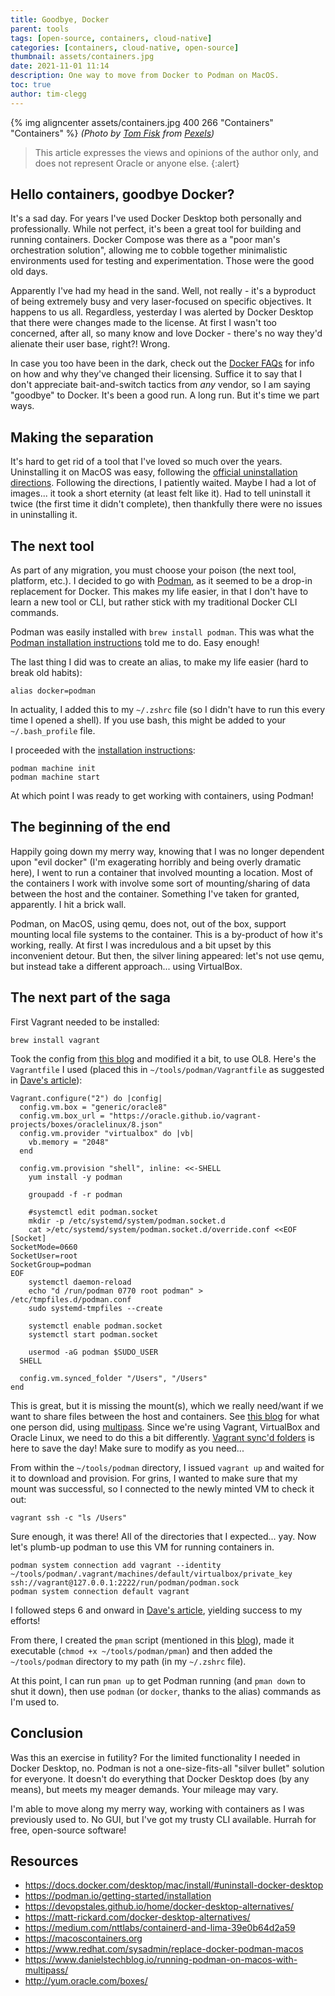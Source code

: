 ```yaml
---
title: Goodbye, Docker
parent: tools
tags: [open-source, containers, cloud-native]
categories: [containers, cloud-native, open-source]
thumbnail: assets/containers.jpg
date: 2021-11-01 11:14
description: One way to move from Docker to Podman on MacOS.
toc: true
author: tim-clegg
---
```

{% img aligncenter assets/containers.jpg 400 266 "Containers" "Containers" %}
*(Photo by [Tom Fisk](https://www.pexels.com/@tomfisk?utm_content=attributionCopyText&utm_medium=referral&utm_source=pexels) from [Pexels](https://www.pexels.com/photo/aerial-photography-of-container-van-lot-3063470/?utm_content=attributionCopyText&utm_medium=referral&utm_source=pexels))*

> This article expresses the views and opinions of the author only, and does not represent Oracle or anyone else.
{:alert}

## Hello containers, goodbye Docker?
It's a sad day.  For years I've used Docker Desktop both personally and professionally.  While not perfect, it's been a great tool for building and running containers.  Docker Compose was there as a "poor man's orchestration solution", allowing me to cobble together minimalistic environments used for testing and experimentation.  Those were the good old days.

Apparently I've had my head in the sand.  Well, not really - it's a byproduct of being extremely busy and very laser-focused on specific objectives.  It happens to us all.  Regardless, yesterday I was alerted by Docker Desktop that there were changes made to the license.  At first I wasn't too concerned, after all, so many know and love Docker - there's no way they'd alienate their user base, right?!  Wrong.

In case you too have been in the dark, check out the [Docker FAQs](https://www.docker.com/pricing/faq) for info on how and why they've changed their licensing.  Suffice it to say that I don't appreciate bait-and-switch tactics from *any* vendor, so I am saying "goodbye" to Docker.  It's been a good run.  A long run.  But it's time we part ways.

## Making the separation
It's hard to get rid of a tool that I've loved so much over the years.  Uninstalling it on MacOS was easy, following the [official uninstallation directions](https://docs.docker.com/desktop/mac/install/#uninstall-docker-desktop).  Following the directions, I patiently waited.  Maybe I had a lot of images... it took a short eternity (at least felt like it).  Had to tell uninstall it twice (the first time it didn't complete), then thankfully there were no issues in uninstalling it.

## The next tool
As part of any migration, you must choose your poison (the next tool, platform, etc.).  I decided to go with [Podman](https://podman.io), as it seemed to be a drop-in replacement for Docker.  This makes my life easier, in that I don't have to learn a new tool or CLI, but rather stick with my traditional Docker CLI commands.

Podman was easily installed with `brew install podman`.  This was what the [Podman installation instructions](https://podman.io/getting-started/installation) told me to do.  Easy enough!

The last thing I did was to create an alias, to make my life easier (hard to break old habits):

```
alias docker=podman
```

In actuality, I added this to my `~/.zshrc` file (so I didn't have to run this every time I opened a shell).  If you use bash, this might be added to your `~/.bash_profile` file.

I proceeded with the [installation instructions](https://podman.io/getting-started/installation):

```
podman machine init
podman machine start
```

At which point I was ready to get working with containers, using Podman!

## The beginning of the end
Happily going down my merry way, knowing that I was no longer dependent upon "evil docker" (I'm exagerating horribly and being overly dramatic here), I went to run a container that involved mounting a location.  Most of the containers I work with involve some sort of mounting/sharing of data between the host and the container.  Something I've taken for granted, apparently.  I hit a brick wall.

Podman, on MacOS, using qemu, does not, out of the box, support mounting local file systems to the container.  This is a by-product of how it's working, really.  At first I was incredulous and a bit upset by this inconvenient detour.  But then, the silver lining appeared: let's not use qemu, but instead take a different approach... using VirtualBox.

## The next part of the saga
First Vagrant needed to be installed:

```
brew install vagrant
```

Took the config from [this blog](https://www.redhat.com/sysadmin/replace-docker-podman-macos) and modified it a bit, to use OL8.  Here's the `Vagrantfile` I used (placed this in `~/tools/podman/Vagrantfile` as suggested in [Dave's article](https://www.redhat.com/sysadmin/replace-docker-podman-macos)):

```
Vagrant.configure("2") do |config|
  config.vm.box = "generic/oracle8"
  config.vm.box_url = "https://oracle.github.io/vagrant-projects/boxes/oraclelinux/8.json"
  config.vm.provider "virtualbox" do |vb|
    vb.memory = "2048"
  end

  config.vm.provision "shell", inline: <<-SHELL
    yum install -y podman

    groupadd -f -r podman

    #systemctl edit podman.socket
    mkdir -p /etc/systemd/system/podman.socket.d
    cat >/etc/systemd/system/podman.socket.d/override.conf <<EOF
[Socket]
SocketMode=0660
SocketUser=root
SocketGroup=podman
EOF
    systemctl daemon-reload
    echo "d /run/podman 0770 root podman" > /etc/tmpfiles.d/podman.conf
    sudo systemd-tmpfiles --create

    systemctl enable podman.socket
    systemctl start podman.socket

    usermod -aG podman $SUDO_USER
  SHELL
  
  config.vm.synced_folder "/Users", "/Users"
end
```

This is great, but it is missing the mount(s), which we really need/want if we want to share files between the host and containers.  See [this blog](https://www.danielstechblog.io/running-podman-on-macos-with-multipass/) for what one person did, using [multipass](https://multipass.run).  Since we're using Vagrant, VirtualBox and Oracle Linux, we need to do this a bit differently.  [Vagrant sync'd folders](https://www.vagrantup.com/docs/synced-folders/basic_usage) is here to save the day!  Make sure to modify as you need...

From within the `~/tools/podman` directory, I issued `vagrant up` and waited for it to download and provision.  For grins, I wanted to make sure that my mount was successful, so I connected to the newly minted VM to check it out:

```
vagrant ssh -c "ls /Users"
```

Sure enough, it was there!  All of the directories that I expected... yay.  Now let's plumb-up podman to use this VM for running containers in.

```
podman system connection add vagrant --identity ~/tools/podman/.vagrant/machines/default/virtualbox/private_key ssh://vagrant@127.0.0.1:2222/run/podman/podman.sock
podman system connection default vagrant
```

I followed steps 6 and onward in [Dave's article](https://www.redhat.com/sysadmin/replace-docker-podman-macos), yielding success to my efforts!

From there, I created the `pman` script (mentioned in this [blog](https://www.redhat.com/sysadmin/replace-docker-podman-macos)), made it executable (`chmod +x ~/tools/podman/pman`) and then added the `~/tools/podman` directory to my path (in my `~/.zshrc` file).

At this point, I can run `pman up` to get Podman running (and `pman down` to shut it down), then use `podman` (or `docker`, thanks to the alias) commands as I'm used to.

## Conclusion
Was this an exercise in futility?  For the limited functionality I needed in Docker Desktop, no.  Podman is not a one-size-fits-all "silver bullet" solution for everyone.  It doesn't do everything that Docker Desktop does (by any means), but meets my meager demands.  Your mileage may vary.

I'm able to move along my merry way, working with containers as I was previously used to.  No GUI, but I've got my trusty CLI available.  Hurrah for free, open-source software!

## Resources
* https://docs.docker.com/desktop/mac/install/#uninstall-docker-desktop
* https://podman.io/getting-started/installation
* https://devopstales.github.io/home/docker-desktop-alternatives/
* https://matt-rickard.com/docker-desktop-alternatives/
* https://medium.com/nttlabs/containerd-and-lima-39e0b64d2a59
* https://macoscontainers.org
* https://www.redhat.com/sysadmin/replace-docker-podman-macos
* https://www.danielstechblog.io/running-podman-on-macos-with-multipass/
* http://yum.oracle.com/boxes/